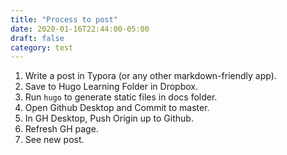 ```yaml
---
title: "Process to post"
date: 2020-01-16T22:44:00-05:00
draft: false
category: test
---
```


1. Write a post in Typora (or any other markdown-friendly app).
2. Save to Hugo Learning Folder in Dropbox.
3. Run `hugo` to generate static files in docs folder.
4. Open Github Desktop and Commit to master.
5. In GH Desktop, Push Origin up to Github.
6. Refresh GH page.
7. See new post.